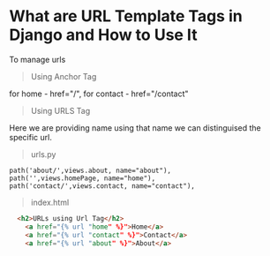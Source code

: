 # What are URL Template Tags in Django and How to Use It

To manage urls

> Using Anchor Tag

for home - href="/",
for contact - href="/contact"

> Using URLS Tag

Here we are providing name using that name we can distinguised the specific url.
> urls.py
```pyhton
path('about/',views.about, name="about"),
path('',views.homePage, name="home"),
path('contact/',views.contact, name="contact"),
```

> index.html

```html
  <h2>URLs using Url Tag</h2>
    <a href="{% url "home" %}">Home</a>
    <a href="{% url "contact" %}">Contact</a>
    <a href="{% url "about" %}">About</a>
```